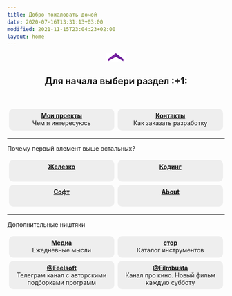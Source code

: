 ```yaml
---
title: Добро пожаловать домой
date: 2020-07-16T13:31:13+03:00
modified: 2021-11-15T23:04:23+02:00
layout: home
---
```


<p style="text-align:center;"><img src="/assets/arrow-home.png" alt=""></p>
<h2 style="text-align:center;">Для начала выбери раздел :+1:</h2>
<br>

<style>
.drid {
	overflow: hidden; 
	flex-wrap: wrap;
	}
.grid ul {  
	//display: table;
	//flex-wrap: wrap;
	display: flex;
	flex-flow: row wrap;
	padding: 0;
	}
.grid li {
	text-align:center;
	float: left;
	box-sizing: border-box;
	width: calc(50% - 8px);
	padding: 7px 10px;
	background: #eee;
	margin: 4px; 
	list-style-type: none;
	min-height: 50px;
	//height: 5em;
	padding-left: 15px;
	padding-right: 15px;
	border-radius: 10px;
	}
</style>

<div class="grid" markdown="1">

- [**Мои проекты**](./projects/)<br>Чем я интересуюсь
- [**Контакты**](./about.md)<br>Как заказать разработку

---

Почему первый элемент выше остальных?

- [**Железко**](./hardware/)
- [**Кодинг**](./coding/)
- [**Софт**](./software/)
- [**About**](./about.md)

---

Дополнительные ништяки

- [**Медиа**](./media/index.md)<br>Ежедневные мысли
- [**стор**](./shop/index.md)<br>Каталог инструментов
- [**@Feelsoft**](https://t.me/feelsoft)<br>Телеграм канал с авторскими подборками программ
- [**@Filmbusta**](https://t.me/FilmsRM)<br>Канал про кино. Новый фильм каждую субботу

</div>
